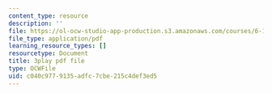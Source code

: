 ```yaml
---
content_type: resource
description: ''
file: https://ol-ocw-studio-app-production.s3.amazonaws.com/courses/6-189-multicore-programming-primer-january-iap-2007/c040c9779135adfc7cbe215c4def3ed5_EkMfTvmLJl0.pdf
file_type: application/pdf
learning_resource_types: []
resourcetype: Document
title: 3play pdf file
type: OCWFile
uid: c040c977-9135-adfc-7cbe-215c4def3ed5
---
```

